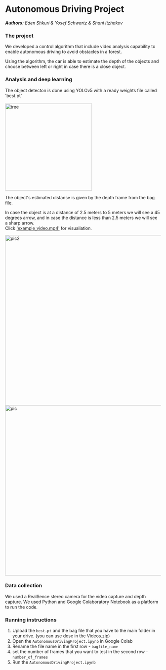 # Autonomous Driving Project

***Authors:** Eden Shkuri & Yosef Schwartz & Shani Itzhakov*


### The project
We developed a control algorithm that include video analysis capability to enable autonomous driving to avoid obstacles in a forest.

Using the algorithm, the car is able to estimate the depth of the objects and choose between left or right in case there is a close object.

### Analysis and deep learning
The object detecton is done using YOLOv5 with a ready weights file called 'best.pt' <br /><br />
<img width="281" alt="tree" src="https://user-images.githubusercontent.com/73496090/178832664-6909c718-359c-456f-a85b-b3342057a2af.png"><br />

The object's estimated distanse is given by the depth frame from the bag file.

In case the object is at a distance of 2.5 meters to 5 meters we will see a 45 degrees arrow, and in case the distance is less than 2.5 meters we will see a sharp arrow.<br />
Click ['example_video.mp4'](https://github.com/ShaniItzhakov/AutonomousDrivingProject/blob/main/example_video.mp4) for visualiation.

<img width="549" alt="pic2" src="https://user-images.githubusercontent.com/73496090/178831447-d546c5d9-0a9a-425d-b1a0-951279fccebd.PNG">

<img width="550" alt="pic" src="https://user-images.githubusercontent.com/73496090/178831506-c72bd482-e3eb-45e3-9c61-e140c3b05e88.PNG">

### Data collection
We used a RealSence stereo camera for the video capture and depth capture.
We used Python and Google Colaboratory Notebook as a platform to run the code.

### Running instructions
1. Upload the `best.pt` and the bag file that you have to the main folder in your drive. (you can use dose in the Videos.zip)
2. Open the `AutonomousDrivingProject.ipynb` in Google Colab
3. Rename the file name in the first row - `bagfile_name`
4. set the number of frames that you want to test in the second row - `number_of_frames`
5. Run the `AutonomousDrivingProject.ipynb`


